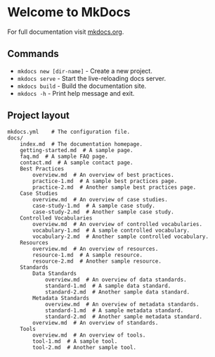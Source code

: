 # Welcome to MkDocs

For full documentation visit [mkdocs.org](https://www.mkdocs.org).

## Commands

* `mkdocs new [dir-name]` - Create a new project.
* `mkdocs serve` - Start the live-reloading docs server.
* `mkdocs build` - Build the documentation site.
* `mkdocs -h` - Print help message and exit.

## Project layout

    mkdocs.yml    # The configuration file.
    docs/
        index.md  # The documentation homepage.
        getting-started.md  # A sample page.
        faq.md  # A sample FAQ page.
        contact.md  # A sample contact page.
        Best Practices
            overview.md  # An overview of best practices.
            practice-1.md  # A sample best practices page.
            practice-2.md  # Another sample best practices page.
        Case Studies
            overview.md  # An overview of case studies.
            case-study-1.md  # A sample case study.
            case-study-2.md  # Another sample case study.
        Controlled Vocabularies
            overview.md  # An overview of controlled vocabularies.
            vocabulary-1.md  # A sample controlled vocabulary.
            vocabulary-2.md  # Another sample controlled vocabulary.
        Resources
            overview.md  # An overview of resources.
            resource-1.md  # A sample resource.
            resource-2.md  # Another sample resource.
        Standards
            Data Standards
                overview.md  # An overview of data standards.
                standard-1.md  # A sample data standard.
                standard-2.md  # Another sample data standard.
            Metadata Standards
                overview.md  # An overview of metadata standards.
                standard-1.md  # A sample metadata standard.
                standard-2.md  # Another sample metadata standard.
            overview.md  # An overview of standards.
        Tools
            overview.md  # An overview of tools.
            tool-1.md  # A sample tool.
            tool-2.md  # Another sample tool.
